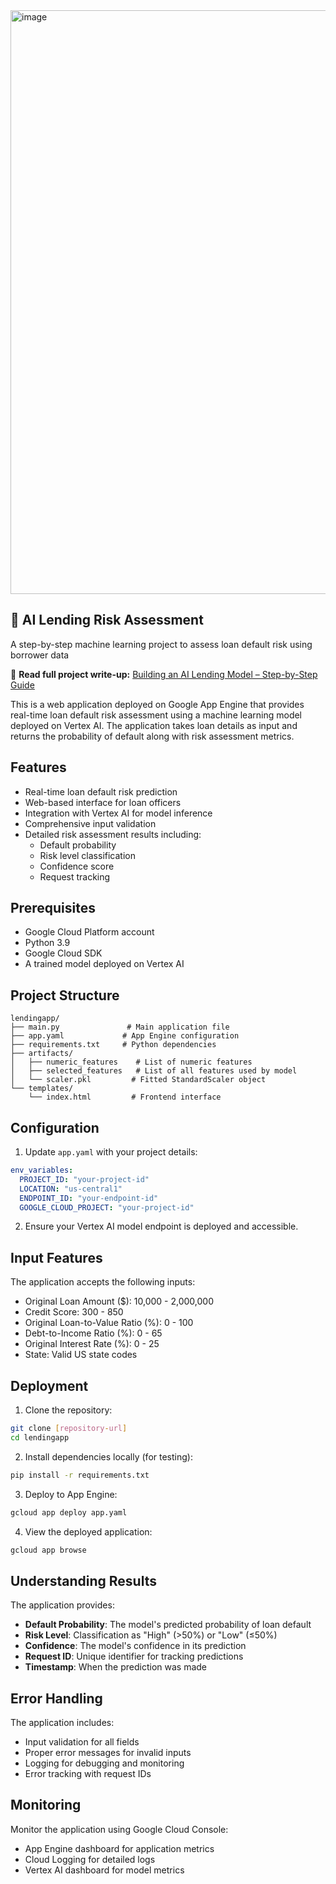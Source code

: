 <img width="934" alt="image" src="https://github.com/user-attachments/assets/e5ce5998-a351-42c5-84bc-6d23f0757c2c" />



 ## 🧠 AI Lending Risk Assessment
A step-by-step machine learning project to assess loan default risk using borrower data

📘 **Read full project write-up:** [Building an AI Lending Model – Step-by-Step Guide](https://www.linkedin.com/pulse/building-basic-ai-lending-modeltool-step-by-step-guide-mehta-groyc/)


This is a web application deployed on Google App Engine that provides real-time loan default risk assessment using a machine learning model deployed on Vertex AI. The application takes loan details as input and returns the probability of default along with risk assessment metrics.

## Features

- Real-time loan default risk prediction
- Web-based interface for loan officers
- Integration with Vertex AI for model inference
- Comprehensive input validation
- Detailed risk assessment results including:
  - Default probability
  - Risk level classification
  - Confidence score
  - Request tracking

## Prerequisites

- Google Cloud Platform account
- Python 3.9
- Google Cloud SDK
- A trained model deployed on Vertex AI

## Project Structure
```
lendingapp/
├── main.py               # Main application file
├── app.yaml             # App Engine configuration
├── requirements.txt     # Python dependencies
├── artifacts/
│   ├── numeric_features    # List of numeric features
│   ├── selected_features   # List of all features used by model
│   └── scaler.pkl         # Fitted StandardScaler object
└── templates/
    └── index.html         # Frontend interface
```

## Configuration

1. Update `app.yaml` with your project details:
```yaml
env_variables:
  PROJECT_ID: "your-project-id"
  LOCATION: "us-central1"
  ENDPOINT_ID: "your-endpoint-id"
  GOOGLE_CLOUD_PROJECT: "your-project-id"
```

2. Ensure your Vertex AI model endpoint is deployed and accessible.

## Input Features

The application accepts the following inputs:
- Original Loan Amount ($): 10,000 - 2,000,000
- Credit Score: 300 - 850
- Original Loan-to-Value Ratio (%): 0 - 100
- Debt-to-Income Ratio (%): 0 - 65
- Original Interest Rate (%): 0 - 25
- State: Valid US state codes

## Deployment

1. Clone the repository:
```bash
git clone [repository-url]
cd lendingapp
```

2. Install dependencies locally (for testing):
```bash
pip install -r requirements.txt
```

3. Deploy to App Engine:
```bash
gcloud app deploy app.yaml
```

4. View the deployed application:
```bash
gcloud app browse
```

## Understanding Results

The application provides:
- **Default Probability**: The model's predicted probability of loan default
- **Risk Level**: Classification as "High" (>50%) or "Low" (≤50%)
- **Confidence**: The model's confidence in its prediction
- **Request ID**: Unique identifier for tracking predictions
- **Timestamp**: When the prediction was made

## Error Handling

The application includes:
- Input validation for all fields
- Proper error messages for invalid inputs
- Logging for debugging and monitoring
- Error tracking with request IDs

## Monitoring

Monitor the application using Google Cloud Console:
- App Engine dashboard for application metrics
- Cloud Logging for detailed logs
- Vertex AI dashboard for model metrics


